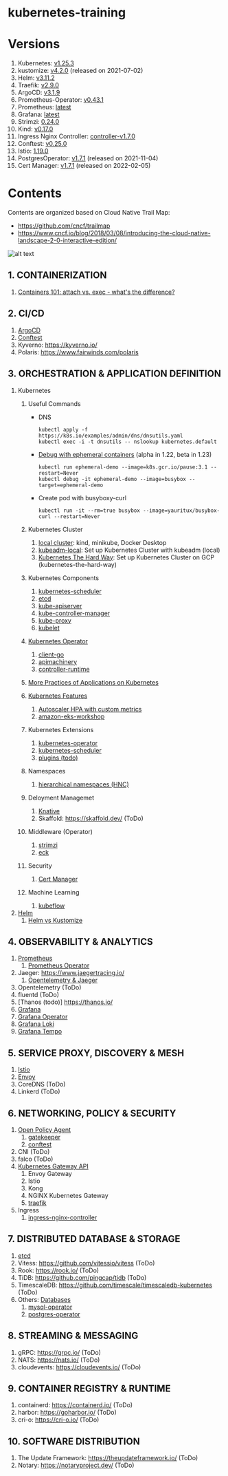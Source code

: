 # kubernetes-training

# Versions

1. Kubernetes: [v1.25.3](https://github.com/kubernetes/kubernetes/releases/tag/v1.25.3)
1. kustomize: [v4.2.0](https://github.com/kubernetes-sigs/kustomize/releases/tag/kustomize%2Fv4.2.0) (released on 2021-07-02)
1. Helm: [v3.11.2](https://github.com/helm/helm/releases/tag/v3.11.2)
1. Traefik: [v2.9.0](https://github.com/traefik/traefik/releases/tag/v2.9.0)
1. ArgoCD: [v3.1.9](https://github.com/argoproj/argo-cd/releases/tag/v3.1.9)
1. Prometheus-Operator: [v0.43.1](https://github.com/prometheus-operator/prometheus-operator/releases/tag/v0.43.1)
1. Prometheus: [latest](https://github.com/prometheus/prometheus/releases)
1. Grafana: [latest](https://github.com/grafana/grafana/releases)
1. Strimzi: [0.24.0](https://github.com/strimzi/strimzi-kafka-operator/releases/tag/0.24.0)
1. Kind: [v0.17.0](https://github.com/kubernetes-sigs/kind/releases/tag/v0.17.0)
1. Ingress Nginx Controller: [controller-v1.7.0](https://github.com/kubernetes/ingress-nginx/releases/tag/controller-v1.7.0)
1. Conftest: [v0.25.0](https://github.com/open-policy-agent/conftest/releases/tag/v0.25.0)
1. Istio: [1.19.0](https://github.com/istio/istio/releases/tag/1.19.0)
1. PostgresOperator: [v1.7.1](https://github.com/zalando/postgres-operator/releases/tag/v1.7.1) (released on 2021-11-04)
1. Cert Manager: [v1.7.1](https://github.com/cert-manager/cert-manager/releases/tag/v1.7.1) (released on 2022-02-05)

# Contents

Contents are organized based on Cloud Native Trail Map:

- https://github.com/cncf/trailmap
- https://www.cncf.io/blog/2018/03/08/introducing-the-cloud-native-landscape-2-0-interactive-edition/

![alt text](https://github.com/cncf/trailmap/blob/master/CNCF_TrailMap_latest.png?raw=true)

## 1. CONTAINERIZATION

1. [Containers 101: attach vs. exec - what's the difference?](https://iximiuz.com/en/posts/containers-101-attach-vs-exec/)

## 2. CI/CD

1. [ArgoCD](argocd)
1. [Conftest](open-policy-agent/conftest)
1. Kyverno: https://kyverno.io/
1. Polaris: https://www.fairwinds.com/polaris

## 3. ORCHESTRATION & APPLICATION DEFINITION

1. Kubernetes
    1. Useful Commands

        - DNS
            ```
            kubectl apply -f https://k8s.io/examples/admin/dns/dnsutils.yaml
            kubectl exec -i -t dnsutils -- nslookup kubernetes.default
            ```
        - [Debug with ephemeral containers](https://kubernetes.io/docs/tasks/debug-application-cluster/debug-running-pod/#ephemeral-container-example) (alpha in 1.22, beta in 1.23)
            ```
            kubectl run ephemeral-demo --image=k8s.gcr.io/pause:3.1 --restart=Never
            kubectl debug -it ephemeral-demo --image=busybox --target=ephemeral-demo
            ```
        - Create pod with busyboxy-curl
            ```
            kubectl run -it --rm=true busybox --image=yauritux/busybox-curl --restart=Never
            ```
    1. Kubernetes Cluster
        1. [local cluster](local-cluster): kind, minikube, Docker Desktop
        1. [kubeadm-local](kubeadm-local): Set up Kubernetes Cluster with kubeadm (local)
        1. [Kubernetes The Hard Way](https://github.com/kelseyhightower/kubernetes-the-hard-way): Set up Kubernetes Cluster on GCP (kubernetes-the-hard-way)
    1. Kubernetes Components
        1. [kubernetes-scheduler](kubernetes-components/kubernetes-scheduler)
        1. [etcd](kubernetes-components/etcd)
        1. [kube-apiserver](kubernetes-components/kube-apiserver)
        1. [kube-controller-manager](kubernetes-components/kube-controller-manager)
        1. [kube-proxy](kubernetes-components/kube-proxy)
        1. [kubelet](kubernetes-components/kubelet)
    1. [Kubernetes Operator](kubernetes-operator)
        1. [client-go](kubernetes-operator/client-go/)
        1. [apimachinery](kubernetes-operator/apimachinery)
        1. [controller-runtime](kubernetes-operator/controller-runtime/)
    1. [More Practices of Applications on Kubernetes](PRACTICE.md)
    1. [Kubernetes Features](kubernetes-features)
        1. [Autoscaler HPA with custom metrics](autoscaler/hpa/custom-metrics)
        1. [amazon-eks-workshop](eksworkshop)
    1. Kubernetes Extensions
        1. [kubernetes-operator](kubernetes-operator)
        1. [kubernetes-scheduler](kubernetes-extensions/kubernetes-scheduler)
        1. [plugins (todo)](https://kubernetes.io/docs/tasks/extend-kubectl/kubectl-plugins/)
    1. Namespaces
        1. [hierarchical namespaces (HNC)](https://github.com/kubernetes-sigs/hierarchical-namespaces)
    1. Deloyment Managemet
        1. [Knative](knative)
        1. Skaffold: https://skaffold.dev/ (ToDo)
    1. Middleware (Operator)
        1. [strimzi](strimzi)
        1. [eck](eck)
    1. Security
        1. [Cert Manager](cert-manager)
    1. Machine Learning
        1. [kubeflow](https://github.com/nakamasato/kubeflow-training)
1. [Helm](helm)
    1. [Helm vs Kustomize](helm-vs-kustomize)

## 4. OBSERVABILITY & ANALYTICS

1. [Prometheus](prometheus)
    1. [Prometheus Operator](prometheus-operator)
1. Jaeger: https://www.jaegertracing.io/
    1. [Opentelemetry & Jaeger](https://github.com/nakamasato/golang-training/tree/main/pragmatic-cases/opentelemetry)
1. Opentelemetry (ToDo)
1. fluentd (ToDo)
1. [Thanos (todo)] https://thanos.io/
1. [Grafana](grafana)
1. [Grafana Operator](grafana-operator)
1. [Grafana Loki](loki)
1. [Grafana Tempo](tempo)

## 5. SERVICE PROXY, DISCOVERY & MESH

1. [Istio](istio)
1. [Envoy](https://github.com/nakamasato/envoy-training)
1. CoreDNS (ToDo)
1. Linkerd (ToDo)

## 6. NETWORKING, POLICY & SECURITY

1. [Open Policy Agent](open-policy-agent)
    1. [gatekeeper](open-policy-agent/README.md#gatekeeper)
    1. [conftest](open-policy-agent/README.md#conftest)
1. CNI (ToDo)
1. falco (ToDo)
1. [Kubernetes Gateway API](kubernetes-gateway-api)
    1.  Envoy Gateway
    2.  Istio
    3.  Kong
    4.  NGINX Kubernetes Gateway
    1. [traefik](traefik)
1. Ingress
    1. [ingress-nginx-controller](ingress-nginx-controller)

## 7. DISTRIBUTED DATABASE & STORAGE

1. [etcd](kubernetes-components/etcd)
1. Vitess: https://github.com/vitessio/vitess (ToDo)
1. Rook: https://rook.io/ (ToDo)
1. TiDB: https://github.com/pingcap/tidb (ToDo)
1. TimescaleDB: https://github.com/timescale/timescaledb-kubernetes (ToDo)
1. Others: [Databases](databases)
    1. [mysql-operator](databases/mysql-operator)
    1. [postgres-operator](databases/postgres-operator)
## 8. STREAMING & MESSAGING

1. gRPC: https://grpc.io/ (ToDo)
1. NATS: https://nats.io/ (ToDo)
1. cloudevents: https://cloudevents.io/ (ToDo)

## 9. CONTAINER REGISTRY & RUNTIME

1. containerd: https://containerd.io/ (ToDo)
1. harbor: https://goharbor.io/ (ToDo)
1. cri-o: https://cri-o.io/ (ToDo)

## 10. SOFTWARE DISTRIBUTION

1. The Update Framework: https://theupdateframework.io/ (ToDo)
1. Notary: https://notaryproject.dev/ (ToDo)
